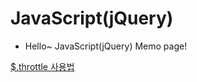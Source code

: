 # JavaScript(jQuery)
- Hello~ JavaScript(jQuery) Memo page!


[$.throttle 사용법](https://github.com/ParkYoungWoong/JavaScript-jQuery-Memo/blob/master/%24.throttle%20%EC%82%AC%EC%9A%A9%EB%B2%95.md)
